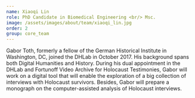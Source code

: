 ```yaml
---
name: Xiaoqi Lin
role: PhD Candidate in Biomedical Engineering <br/> Msc.
image: /assets/images/about/team/xiaoqi_lin.jpg
order: 2
group: core_team
---
```


Gabor Toth, formerly a fellow of the German Historical Institute in Washington, DC, joined the DHLab in October 2017. His background spans both Digital Humanities and History. During his dual appointment in the DHLab and Fortunoff Video Archive for Holocaust Testimonies, Gabor will work on a digital tool that will enable the exploration of a big collection of interviews with Holocaust survivors. Besides, Gabor will prepare a monograph on the computer-assisted analysis of Holocaust interviews.